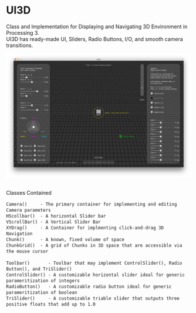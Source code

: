 # UI3D
Class and Implementation for Displaying and Navigating 3D Environment in Processing 3.  
UI3D has ready-made UI, Sliders, Radio Buttons, I/O, and smooth camera transitions.

![alt text](/screenshots/Screen%20Shot%202018-03-04%20at%204.15.03%20AM.png "UI3D")

## 
Classes Contained

    Camera()     - The primary container for implementing and editing Camera parameters
    HScollbar()  - A horizontal Slider bar
    VScrollBar() - A Vertical Slider Bar
    XYDrag()     - A Container for implmenting click-and-drag 3D Navigation
    Chunk()      - A known, fixed volume of space
    ChunkGrid()  - A grid of Chunks in 3D space that are accessible via the mouse cursor
    
    Toolbar()       - Toolbar that may implement ControlSlider(), Radio Button(), and TriSlider()
    ControlSlider() - A customizable horizontal slider ideal for generic parameritization of integers
    RadioButton()   - A customizable radio button ideal for generic parameritization of boolean
    TriSlider()     - A customizable triable slider that outputs three positive floats that add up to 1.0
